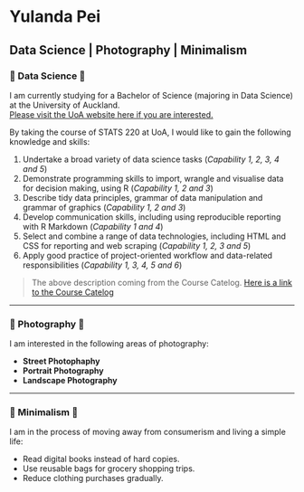 # Yulanda Pei
## Data Science | Photography | Minimalism

### 🖤 Data Science 🖤<br>
I am currently studying for a Bachelor of Science (majoring in Data Science) at the University of Auckland. <br>
[Please visit the UoA website here if you are interested.](https://www.auckland.ac.nz/en.html)<br>
[](https://pbs.twimg.com/profile_images/1496591492265447424/DZbO_ts6_400x400.jpg)

By taking the course of  STATS 220 at UoA, I would like to gain the following knowledge and skills:
1. Undertake a broad variety of data science tasks (_Capability 1, 2, 3, 4 and 5_)
2. Demonstrate programming skills to import, wrangle and visualise data for decision making, using R (_Capability 1, 2 and 3_)
3. Describe tidy data principles, grammar of data manipulation and grammar of graphics (_Capability 1, 2 and 3_)
4. Develop communication skills, including using reproducible reporting with R Markdown (_Capability 1 and 4_)
5. Select and combine a range of data technologies, including HTML and CSS for reporting and web scraping (_Capability 1, 2, 3 and 5_)
6. Apply good practice of project-oriented workflow and data-related responsibilities (_Capability 1, 3, 4, 5 and 6_)
> The above description coming from the Course Catelog.
> [Here is a link to the Course Catelog](https://courseoutline.auckland.ac.nz/dco/course/STATS/220/1233)

-----------------------------------------------

### 🖤 Photography 🖤 <br>
I am interested in the following areas of photography: <br>
- **Street Photophaphy**	 
- **Portrait Photography**	 
- **Landscape Photography**	


--------------------------------------------------

### 🖤 Minimalism 🖤 <br>
I am in the process of moving away from consumerism and living a simple life: <br>
- Read digital books instead of hard copies.
- Use reusable bags for grocery shopping trips.
- Reduce clothing purchases gradually.



